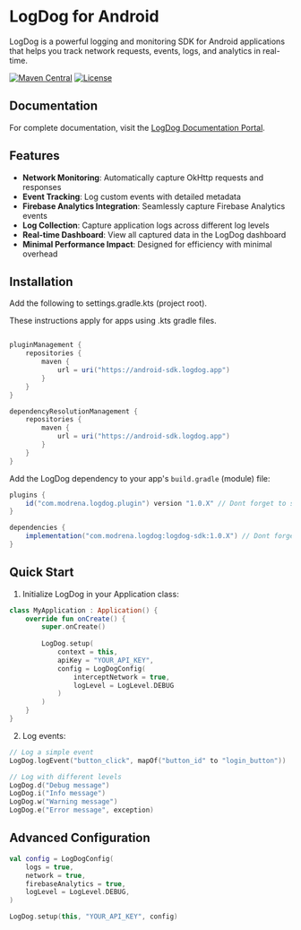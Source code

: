 # LogDog for Android

LogDog is a powerful logging and monitoring SDK for Android applications that helps you track network requests, events, logs, and analytics in real-time.

[![Maven Central](https://img.shields.io/maven-central/v/com.modrena/logdog.svg)](https://search.maven.org/artifact/com.modrena/logdog)
[![License](https://img.shields.io/badge/License-Apache%202.0-blue.svg)](LICENSE)

## Documentation

For complete documentation, visit the [LogDog Documentation Portal](https://docs.logdog.app).

## Features

- **Network Monitoring**: Automatically capture OkHttp requests and responses
- **Event Tracking**: Log custom events with detailed metadata
- **Firebase Analytics Integration**: Seamlessly capture Firebase Analytics events
- **Log Collection**: Capture application logs across different log levels
- **Real-time Dashboard**: View all captured data in the LogDog dashboard
- **Minimal Performance Impact**: Designed for efficiency with minimal overhead

## Installation

Add the following to settings.gradle.kts (project root).

These instructions apply for apps using .kts gradle files.

```gradle

pluginManagement {
    repositories {
        maven {
            url = uri("https://android-sdk.logdog.app")
        }
    }
}

dependencyResolutionManagement {
    repositories {
        maven {
            url = uri("https://android-sdk.logdog.app")
        }
    }
}
```

Add the LogDog dependency to your app's `build.gradle` (module) file:

```gradle
plugins {
    id("com.modrena.logdog.plugin") version "1.0.X" // Dont forget to set the desired version
}

dependencies {
    implementation("com.modrena.logdog:logdog-sdk:1.0.X") // Dont forget to set the desired version
}
```

## Quick Start

1. Initialize LogDog in your Application class:

```kotlin
class MyApplication : Application() {
    override fun onCreate() {
        super.onCreate()
        
        LogDog.setup(
            context = this,
            apiKey = "YOUR_API_KEY",
            config = LogDogConfig(
                interceptNetwork = true,
                logLevel = LogLevel.DEBUG
            )
        )
    }
}
```


2. Log events:

```kotlin
// Log a simple event
LogDog.logEvent("button_click", mapOf("button_id" to "login_button"))

// Log with different levels
LogDog.d("Debug message")
LogDog.i("Info message")
LogDog.w("Warning message")
LogDog.e("Error message", exception)
```

## Advanced Configuration

```kotlin
val config = LogDogConfig(
    logs = true,
    network = true,
    firebaseAnalytics = true,
    logLevel = LogLevel.DEBUG,
)

LogDog.setup(this, "YOUR_API_KEY", config)
```